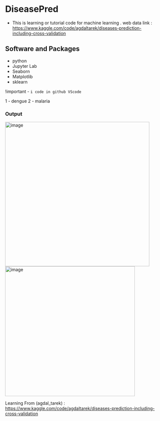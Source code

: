 # DiseasePred
- This is learning or tutorial code for machine learning .
web data link : https://www.kaggle.com/code/agdaltarek/diseases-prediction-including-cross-validation

## Software and Packages
- python
- Jupyter Lab
- Seaborn
- Matplotlib
- sklearn

!important - <code>i code in github VScode</code> 


1 - dengue
2 - malaria


### Output
<div>
<img width="467" alt="image" src="https://user-images.githubusercontent.com/58935865/209976989-8dd2e809-b99f-414f-90bb-923ae759274a.png">
<img width="420" alt="image" src="https://user-images.githubusercontent.com/58935865/209977066-487cad8d-b6e9-481f-b24b-fe4bc45276d2.png">
</div>

Learning From (agdal_tarek) : https://www.kaggle.com/code/agdaltarek/diseases-prediction-including-cross-validation
